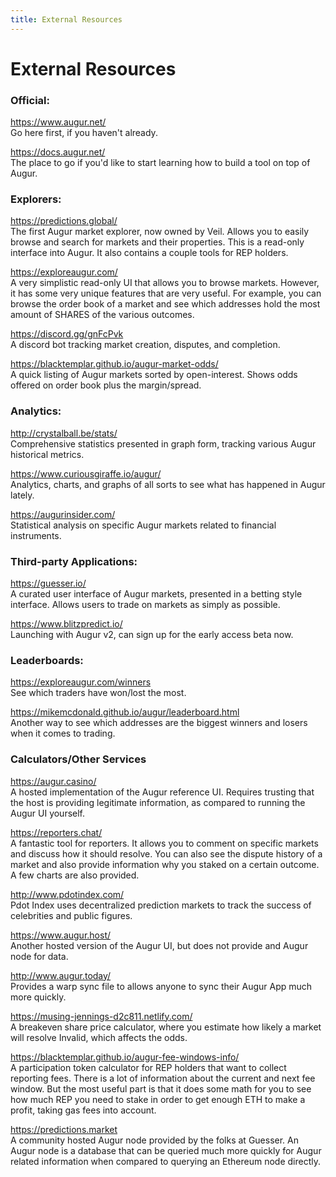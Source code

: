 ```yaml
---
title: External Resources
---
```

# External Resources 

### Official:

<https://www.augur.net/> <br />
Go here first, if you haven't already.

<https://docs.augur.net/> <br />
The place to go if you'd like to start learning how to build a tool on top of Augur.

### Explorers:

<https://predictions.global/> <br />
The first Augur market explorer, now owned by Veil. Allows you to easily browse and search for markets and their properties. This is a read-only interface into Augur. It also contains a couple tools for REP holders.

<https://exploreaugur.com/> <br />
A very simplistic read-only UI that allows you to browse markets. However, it has some very unique features that are very useful. For example, you can browse the order book of a market and see which addresses hold the most amount of SHARES of the various outcomes. 

<https://discord.gg/gnFcPvk> <br />
A discord bot tracking market creation, disputes, and completion.

<https://blacktemplar.github.io/augur-market-odds/> <br />
A quick listing of Augur markets sorted by open-interest. Shows odds offered on order book plus the margin/spread.

### Analytics:

<http://crystalball.be/stats/> <br />
Comprehensive statistics presented in graph form, tracking various Augur historical metrics.

<https://www.curiousgiraffe.io/augur/> <br />
Analytics, charts, and graphs of all sorts to see what has happened in Augur lately.

<https://augurinsider.com/> <br />
Statistical analysis on specific Augur markets related to financial instruments.

### Third-party Applications:

<https://guesser.io/> <br />
A curated user interface of Augur markets, presented in a betting style interface. Allows users to trade on markets as simply as possible.

<https://www.blitzpredict.io/> <br />
Launching with Augur v2, can sign up for the early access beta now.

### Leaderboards:

<https://exploreaugur.com/winners> <br />
See which traders have won/lost the most.

<https://mikemcdonald.github.io/augur/leaderboard.html> <br />
Another way to see which addresses are the biggest winners and losers when it comes to trading.

### Calculators/Other Services

<https://augur.casino/> <br />
A hosted implementation of the Augur reference UI. Requires trusting that the host is providing legitimate information, as compared to running the Augur UI yourself.

<https://reporters.chat/> <br />
A fantastic tool for reporters. It allows you to comment on specific markets and discuss how it should resolve. You can also see the dispute history of a market and also provide information why you staked on a certain outcome. A few charts are also provided.

<http://www.pdotindex.com/> <br />
Pdot Index uses decentralized prediction markets to track the success of celebrities and public figures.

<https://www.augur.host/> <br />
Another hosted version of the Augur UI, but does not provide and Augur node for data.

<http://www.augur.today/> <br />
Provides a warp sync file to allows anyone to sync their Augur App much more quickly.

<https://musing-jennings-d2c811.netlify.com/> <br />
A breakeven share price calculator, where you estimate how likely a market will resolve Invalid, which affects the odds.

<https://blacktemplar.github.io/augur-fee-windows-info/> <br />
A participation token calculator for REP holders that want to collect reporting fees. There is a lot of information about the current and next fee window. But the most useful part is that it does some math for you to see how much REP you need to stake in order to get enough ETH to make a profit, taking gas fees into account.

<https://predictions.market> <br />
A community hosted Augur node provided by the folks at Guesser. An Augur node is a database that can be queried much more quickly for Augur related information when compared to querying an Ethereum node directly.
